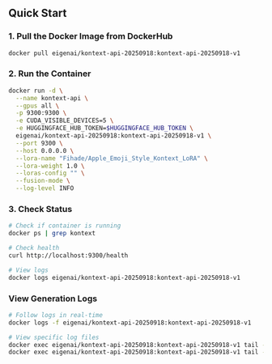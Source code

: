 ## Quick Start

### 1. Pull the Docker Image from DockerHub
```bash
docker pull eigenai/kontext-api-20250918:kontext-api-20250918-v1
```

### 2. Run the Container
```bash
docker run -d \
  --name kontext-api \
  --gpus all \
  -p 9300:9300 \
  -e CUDA_VISIBLE_DEVICES=5 \
  -e HUGGINGFACE_HUB_TOKEN=$HUGGINGFACE_HUB_TOKEN \
  eigenai/kontext-api-20250918:kontext-api-20250918-v1 \
  --port 9300 \
  --host 0.0.0.0 \
  --lora-name "Fihade/Apple_Emoji_Style_Kontext_LoRA" \
  --lora-weight 1.0 \
  --loras-config "" \
  --fusion-mode \
  --log-level INFO
```

### 3. Check Status
```bash
# Check if container is running
docker ps | grep kontext

# Check health
curl http://localhost:9300/health

# View logs
docker logs eigenai/kontext-api-20250918:kontext-api-20250918-v1
```

### View Generation Logs
```bash
# Follow logs in real-time
docker logs -f eigenai/kontext-api-20250918:kontext-api-20250918-v1

# View specific log files
docker exec eigenai/kontext-api-20250918:kontext-api-20250918-v1 tail -f logs/api_routes.log
docker exec eigenai/kontext-api-20250918:kontext-api-20250918-v1 tail -f logs/models_flux_model.log
```
